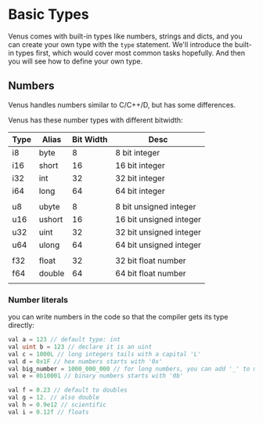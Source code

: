 # Basic Types

Venus comes with built-in types like numbers, strings and dicts, and you can create your own type with the `type` statement. We'll introduce the built-in types first, which would cover most common tasks hopefully. And then you will see how to define your own type.

## Numbers

Venus handles numbers similar to C/C++/D, but has some differences.

Venus has these number types with different bitwidth:

| Type | Alias | Bit Width | Desc |
| --- | --- | --- | --- |
| i8 | byte | 8 | 8 bit integer |
| i16 | short | 16 | 16 bit integer |
| i32 | int | 32 | 32 bit integer |
| i64 | long | 64 | 64 bit integer |
|    |  | | |
| u8 | ubyte | 8 | 8 bit unsigned integer |
| u16 | ushort | 16 | 16 bit unsigned integer |
| u32 | uint | 32 | 32 bit unsigned integer |
| u64 | ulong | 64 | 64 bit unsigned integer |
| | | | |
| f32 | float | 32 | 32 bit float number |
| f64 | double | 64 | 64 bit float number |
| | | | |

### Number literals

you can write numbers in the code so that the compiler gets its type directly:

```d
val a = 123 // default type: int
val uint b = 123 // declare it is an uint
val c = 1000L // long integers tails with a capital 'L'
val d = 0x1F // hex numbers starts with '0x'
val big_number = 1000_000_000 // for long numbers, you can add '_' to make it clearer
val e = 0b10001 // binary numbers starts with '0b'

val f = 0.23 // default to doubles
val g = 12. // also double
val h = 0.9e12 // scientific
val i = 0.12f // floats
```
